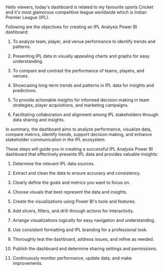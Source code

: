 Hello viewers, today's dashboard is related to my favourite sports Cricket and it's most glamorous competitive league worldwide which is Indian Premier League (IPL).

Following are the objectives for creating an IPL Analysis Power BI dashboard:

1. To analyze team, player, and venue performance to identify trends and patterns.

2. Presenting IPL data in visually appealing charts and graphs for easy understanding.

3. To compare and contrast the performance of teams, players, and venues.

4. Showcasing long-term trends and patterns in IPL data for insights and predictions.

5. To provide actionable insights for informed decision making in team strategies, player acquisitions, and marketing campaigns.

6. Facilitating collaboration and alignment among IPL stakeholders through data sharing and insights.

In summary, the dashboard aims to analyze performance, visualize data, compare metrics, identify trends, support decision making, and enhance stakeholder communication in the IPL ecosystem.

These steps will guide you in creating a successful IPL Analysis Power BI dashboard that effectively presents IPL data and provides valuable insights:

1. Determine the relevant IPL data sources.

2. Extract and clean the data to ensure accuracy and consistency.

3. Clearly define the goals and metrics you want to focus on.

4. Choose visuals that best represent the data and insights.

5. Create the visualizations using Power BI's tools and features.

6. Add slicers, filters, and drill-through actions for interactivity.

7. Arrange visualizations logically for easy navigation and understanding.

8. Use consistent formatting and IPL branding for a professional look.

9. Thoroughly test the dashboard, address issues, and refine as needed.

10. Publish the dashboard and determine sharing settings and permissions.

11. Continuously monitor performance, update data, and make improvements.
